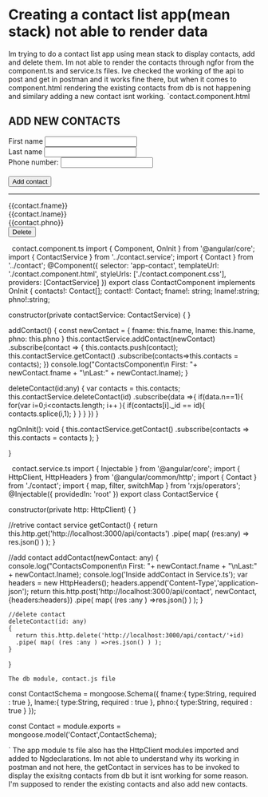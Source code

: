 
# Creating a contact list app(mean stack) not able to render data

Im trying to do a contact list app using mean stack to display contacts, add and delete them.
Im not able to render the contacts through ngfor from the component.ts and service.ts files.
Ive checked the working of the api to post and get in postman and it works fine there, but when it comes to component.html rendering the existing contacts from db is not happening and similary adding a new contact isnt working.
`contact.component.html
<div class="container">
    <h2 class="page-header">ADD NEW CONTACTS </h2>
    <form submit="addContact()" >
        <div class="form-group">
            <label>First name </label>
            <input type="text" [(ngModel)] = "fname" name ="fname" class = "form-control" required>
        </div>
        <div class="form-group">
            <label>Last name </label>
            <input type="text" [(ngModel)] = "lname" name ="lname" class = "form-control">
        </div>
        <div class="form-group">
            <label>Phone number: </label>
            <input type="text" [(ngModel)] = "phno" name ="phno" class = "form-control" required>
        </div>
        <br>
        <input type="submit" class="btn btn-success" value="Add contact" >
    </form>
</div>
<hr>
<div class="container">
    <div *ngFor="let contact of contacts">
        <div class="col-md-3">
            {{contact.fname}}
        </div>
        <div class="col-md-3">
            {{contact.lname}}
        </div>
        <div class="col-md-3">
            {{contact.phno}}
        </div>
    <div class="col-md-3">
        <input type="button" (click) = "deleteContact(contact._id)" value="Delete" class="btn btn-danger">
    </div>
   </div>
</div>

`
`contact.component.ts
import { Component, OnInit } from '@angular/core';
import { ContactService } from '../contact.service';
import { Contact } from '../contact';
@Component({
  selector: 'app-contact',
  templateUrl: './contact.component.html',
  styleUrls: ['./contact.component.css'],
  providers: [ContactService]
})
export class ContactComponent implements OnInit {
  contacts!: Contact[];
  contact!: Contact;
  fname!: string;
  lname!:string;
  phno!:string;

  constructor(private contactService: ContactService) { }
  
  addContact()
  {
     const newContact = {
      fname: this.fname,
      lname: this.lname,
      phno: this.phno
     } 
     this.contactService.addContact(newContact)
     .subscribe(contact => {
      this.contacts.push(contact);
      this.contactService.getContact()
      .subscribe(contacts=>this.contacts = contacts);
     })
     console.log("ContactsComponent\n First: "+ newContact.fname + "\nLast:" + newContact.lname);
  }


   deleteContact(id:any)
   {
    var contacts = this.contacts;
    this.contactService.deleteContact(id)
      .subscribe(data =>{
        if(data.n==1){
          for(var i=0;i<contacts.length; i++ ){
            if(contacts[i]._id == id){
              contacts.splice(i,1);
            }
          }
        }
      })
   }

  ngOnInit(): void {
    this.contactService.getContact()
        .subscribe(contacts => 
          this.contacts = contacts );
  }

}


`
`contact.service.ts
import { Injectable } from '@angular/core';
import { HttpClient, HttpHeaders } from '@angular/common/http';
import { Contact } from './contact';
import { map, filter, switchMap } from 'rxjs/operators';
@Injectable({
  providedIn: 'root'
})
export class ContactService {

  constructor(private http: HttpClient) { }

  //retrive contact service 
  getContact()
  {
    return this.http.get('http://localhost:3000/api/contacts')
    .pipe( map( (res:any) => res.json() ) );
  }

  //add contact
    addContact(newContact: any) 
    {
      console.log("ContactsComponent\n First: "+ newContact.fname + "\nLast:" + newContact.lname);
      console.log('Inside addContact in Service.ts');
      var headers = new HttpHeaders();
      headers.append('Content-Type','application-json');
      return this.http.post('http://localhost:3000/api/contact', newContact,{headers:headers})
      .pipe( map( (res :any ) =>res.json() ) );
    }

    //delete contact 
    deleteContact(id: any)
    {
      return this.http.delete('http://localhost:3000/api/contact/'+id)
      .pipe( map( (res :any ) =>res.json() ) );
    }
     
}


`
The db module, contact.js file
`

const ContactSchema = mongoose.Schema({
    fname:{
            type:String,
            required  : true
    },
    lname:{
        type:String,
        required  : true
    },
    phno:{
        type:String,
        required  : true
    }
});

const Contact = module.exports = mongoose.model('Contact',ContactSchema);

`
The app module ts file also has the HttpClient modules imported and added to Ngdeclarations.
Im not able to understand why its working in postman and not here, the getContact in services has to be invoked to display the exisitng contacts from db but it isnt working for some reason. I'm supposed to render the existing contacts and also add new contacts.

        
